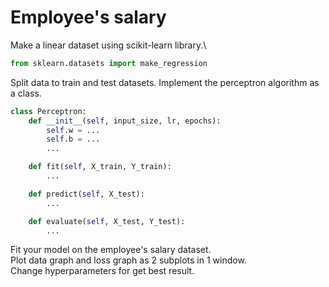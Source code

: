 # Employee's salary 
Make a linear dataset using scikit-learn library.\
```python
from sklearn.datasets import make_regression
```
Split data to train and test datasets.
Implement the perceptron algorithm as a class.
```python
class Perceptron:
    def __init__(self, input_size, lr, epochs):
        self.w = ...
        self.b = ...
        ...

    def fit(self, X_train, Y_train):
        ...

    def predict(self, X_test):
        ...

    def evaluate(self, X_test, Y_test):
        ...
```
Fit your model on the employee's salary dataset.\
Plot data graph and loss graph as 2 subplots in 1 window.\
Change hyperparameters for get best result.